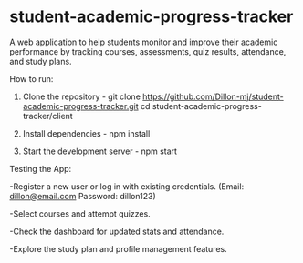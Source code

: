 # student-academic-progress-tracker
A web application to help students monitor and improve their academic performance by tracking courses, assessments, quiz results, attendance, and study plans.

How to run:

1. Clone the repository - 
git clone https://github.com/Dillon-mj/student-academic-progress-tracker.git
cd student-academic-progress-tracker/client

2. Install dependencies - 
npm install

3. Start the development server - 
npm start


Testing the App:

-Register a new user or log in with existing credentials.
    (Email: dillon@email.com
     Password: dillon123)
     
-Select courses and attempt quizzes.

-Check the dashboard for updated stats and attendance.

-Explore the study plan and profile management features.

